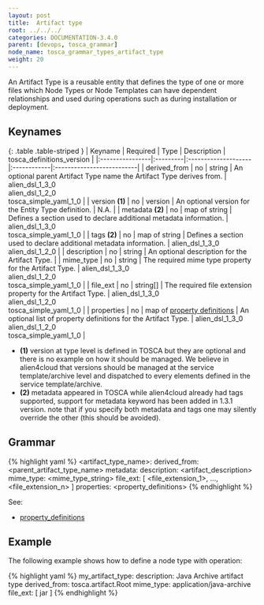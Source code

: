 ```yaml
---
layout: post
title:  Artifact type
root: ../../../
categories: DOCUMENTATION-3.4.0
parent: [devops, tosca_grammar]
node_name: tosca_grammar_types_artifact_type
weight: 20
---
```


An Artifact Type is a reusable entity that defines the type of one or more files which Node Types or Node Templates can have dependent relationships and used during operations such as during installation or deployment.

## Keynames

{: .table .table-striped }
| Keyname         | Required | Type                | Description | tosca_definitions_version |
|:----------------|:---------|:--------------------|:------------|:--------------------------|
| derived_from | no | string | An optional parent Artifact Type name the Artifact Type derives from. | alien_dsl_1_3_0<br> alien_dsl_1_2_0<br> tosca_simple_yaml_1_0 |
| version __(1)__ | no | version | An optional version for the Entity Type definition. | N.A. |
| metadata __(2)__ | no | map of string | Defines a section used to declare additional metadata information. | alien_dsl_1_3_0<br> tosca_simple_yaml_1_0 |
| tags __(2)__ | no | map of string | Defines a section used to declare additional metadata information. | alien_dsl_1_3_0<br> alien_dsl_1_2_0 |
| description | no | string | An optional description for the Artifact Type. |
| mime_type | no | string | The required mime type property for the Artifact Type. | alien_dsl_1_3_0<br> alien_dsl_1_2_0<br> tosca_simple_yaml_1_0 |
| file_ext | no | string[] | The required file extension property for the Artifact Type. | alien_dsl_1_3_0<br> alien_dsl_1_2_0<br> tosca_simple_yaml_1_0 |
| properties | no | map of [property definitions](#/documentation/3.0.0/devops_guide/tosca_grammar/property_definition.html) | An optional list of property definitions for the Artifact Type. | alien_dsl_1_3_0<br> alien_dsl_1_2_0<br> tosca_simple_yaml_1_0 |

* __(1)__ version at type level is defined in TOSCA but they are optional and there is no example on how it should be managed. We believe in alien4cloud that versions should be managed at the service template/archive level and dispatched to every elements defined in the service template/archive.
* __(2)__ metadata appeared in TOSCA while alien4cloud already had tags supported, support for metadata keyword has been added in 1.3.1 version. note that if you specify both metadata and tags one may silently override the other (this should be avoided).

## Grammar

{% highlight yaml %}
<artifact_type_name>:
  derived_from: <parent_artifact_type_name>
  metadata:
    <map of string>
  description: <artifact_description>
  mime_type: <mime_type_string>
  file_ext: [ <file_extension_1>, ..., <file_extension_n> ]
  properties:
    <property_definitions>
{% endhighlight %}

See:

- [property_definitions](#/documentation/3.0.0/devops_guide/tosca_grammar/property_definition.html)

## Example

The following example shows how to define a node type with operation:

{% highlight yaml %}
my_artifact_type:
  description: Java Archive artifact type
  derived_from: tosca.artifact.Root
  mime_type: application/java-archive
  file_ext: [ jar ]
{% endhighlight %}
